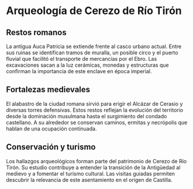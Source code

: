 # Arqueología de Cerezo de Río Tirón

## Restos romanos
La antigua Auca Patricia se extiende frente al casco urbano actual. Entre sus ruinas se identifican tramos de muralla, un posible circo y el puerto fluvial que facilitó el transporte de mercancías por el Ebro. Las excavaciones sacan a la luz cerámicas, monedas y estructuras que confirman la importancia de este enclave en época imperial.

## Fortalezas medievales
El alabastro de la ciudad romana sirvió para erigir el Alcázar de Cerasio y diversas torres defensivas. Estos restos reflejan la evolución del territorio desde la dominación musulmana hasta el surgimiento del condado castellano. A su alrededor se conservan caminos, ermitas y necrópolis que hablan de una ocupación continuada.

## Conservación y turismo
Los hallazgos arqueológicos forman parte del patrimonio de Cerezo de Río Tirón. Su estudio contribuye a entender la transición de la Antigüedad al medievo y a fomentar el turismo cultural. Las visitas guiadas permiten descubrir la relevancia de este asentamiento en el origen de Castilla.
